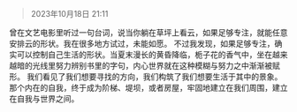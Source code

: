 > 2023年10月18日 21:11

曾在文艺电影里听过一句台词，说当你躺在草坪上看云，如果足够专注，就能任意安排云的形状。我在很多地方试过，未能如愿。
不过我发现，如果足够专注，确实可以控制自己生活的形状。当夏末漫长的黄昏降临，栀子花的香气中，坐在越来越暗的光线里努力辨别书里的字句，内心世界就在这种模糊与努力之中渐渐被赋形。
我们看见了我们想要寻找的方向，我们构筑了我们想要生活于其中的景象。那个内在的自我，终于成为阶梯、堤坝，或者房屋，牢固地建立在我们周围，建立在自我与世界之间。
